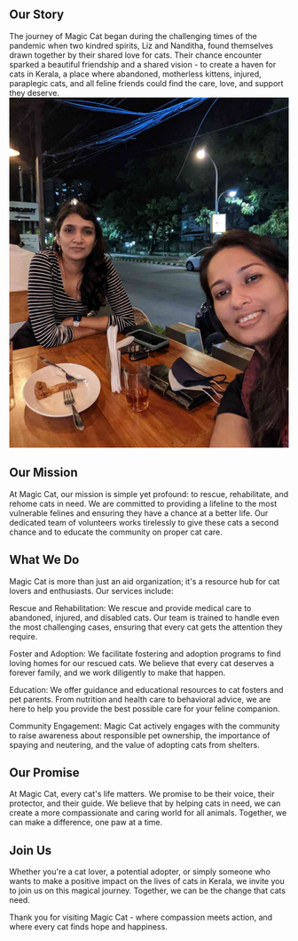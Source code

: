 ## Our Story

The journey of Magic Cat began during the challenging times of the pandemic when two kindred spirits, Liz and Nanditha, found themselves drawn together by their shared love for cats. Their chance encounter sparked a beautiful friendship and a shared vision - to create a haven for cats in Kerala, a place where abandoned, motherless kittens, injured, paraplegic cats, and all feline friends could find the care, love, and support they deserve.
![](./images/about/us.jpg)

## Our Mission

At Magic Cat, our mission is simple yet profound: to rescue, rehabilitate, and rehome cats in need. We are committed to providing a lifeline to the most vulnerable felines and ensuring they have a chance at a better life. Our dedicated team of volunteers works tirelessly to give these cats a second chance and to educate the community on proper cat care.

## What We Do

Magic Cat is more than just an aid organization; it's a resource hub for cat lovers and enthusiasts. Our services include:

Rescue and Rehabilitation: We rescue and provide medical care to abandoned, injured, and disabled cats. Our team is trained to handle even the most challenging cases, ensuring that every cat gets the attention they require.

Foster and Adoption: We facilitate fostering and adoption programs to find loving homes for our rescued cats. We believe that every cat deserves a forever family, and we work diligently to make that happen.

Education: We offer guidance and educational resources to cat fosters and pet parents. From nutrition and health care to behavioral advice, we are here to help you provide the best possible care for your feline companion.

Community Engagement: Magic Cat actively engages with the community to raise awareness about responsible pet ownership, the importance of spaying and neutering, and the value of adopting cats from shelters.

## Our Promise

At Magic Cat, every cat's life matters. We promise to be their voice, their protector, and their guide. We believe that by helping cats in need, we can create a more compassionate and caring world for all animals. Together, we can make a difference, one paw at a time.

## Join Us

Whether you're a cat lover, a potential adopter, or simply someone who wants to make a positive impact on the lives of cats in Kerala, we invite you to join us on this magical journey. Together, we can be the change that cats need.

Thank you for visiting Magic Cat - where compassion meets action, and where every cat finds hope and happiness.
